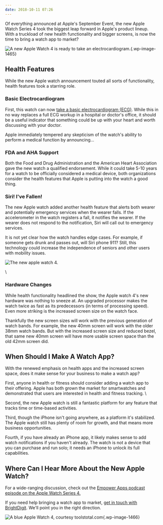 ```yaml
---
date: 2018-10-11 07:26
---
```

Of everything announced at Apple\'s September Event, the new Apple Watch
Series 4 took the biggest leap forward in Apple\'s product lineup. With
a truckload of new health functionality and bigger screens, is now the
time to bring a watch app to market?

![A new Apple Watch 4 is ready to take an
electrocardiogram.](https://brightdigit.com/wp-content/uploads/2018/10/44627298022_6298cab03c_k.jpg){.wp-image-1465}

## Health Features

While the new Apple watch announcement touted all sorts of
functionality, health features took a starring role. 

### Basic Electrocardiogram

First, this watch can now [take a basic electrocardiogram
(ECG)](https://www.wired.com/story/apple-watch-series-4/). While this in
no way replaces a full ECG workup in a hospital or doctor\'s office, it
should be a useful indicator that something could be up with your heart
and worth discussing with your doctor.

Apple immediately tempered any skepticism of the watch\'s ability to
perform a medical function by announcing...

### FDA and AHA Support

Both the Food and Drug Administration and the American Heart Association
gave the new watch a qualified endorsement. While it could take 5-10
years for a watch to be officially considered a medical device, both
organizations consider the health features that Apple is putting into
the watch a good thing.

### Siri! I\'ve Fallen!

The new Apple watch added another health feature that alerts both wearer
and potentially emergency services when the wearer falls. If the
accelerometer in the watch registers a fall, it notifies the wearer. If
the wearer does not respond to the notification, Siri will call out to
emergency services.

It is not yet clear how the watch handles edge cases. For example, if
someone gets drunk and passes out, will Siri phone 911? Still, this
technology could increase the independence of seniors and other users
with mobility issues.

![The new apple watch
4.](https://upload.wikimedia.org/wikipedia/commons/thumb/d/d0/Apple_Watch_Series_4_40mm_space_gray_Aluminum.jpg/533px-Apple_Watch_Series_4_40mm_space_gray_Aluminum.jpg)

\

### Hardware Changes

While health functionality headlined the show, the Apple watch 4\'s new
hardware was nothing to sneeze at. An upgraded processor makes the watch
twice as fast as its predecessors (in terms of processing speed). Even
more striking is the increased screen size on the watch face.

Thankfully the new screen sizes will work with the previous generation
of watch bands. For example, the new 40mm screen will work with the
older 38mm watch bands. But with the increased screen size and reduced
bezel, that same new 40mm screen will have more usable screen space than
the old 42mm screen did.

## When Should I Make A Watch App?

With the renewed emphasis on health apps and the increased screen space,
does it make sense for your business to make a watch app?

First, anyone in health or fitness should consider adding a watch app to
their offering. Apple has both grown the market for smartwatches and
demonstrated that users are interested in health and fitness tracking. \

Second, the new Apple watch is still a fantastic platform for any
feature that tracks time or time-based activities.

Third, though the iPhone isn\'t going anywhere, as a platform it\'s
stabilized. The Apple watch still has plenty of room for growth, and
that means more business opportunities.

Fourth, if you have already an iPhone app, it likely makes sense to add
watch notifications if you haven\'t already. The watch is not a device
that you can purchase and run solo; it needs an iPhone to unlock its
full capabilities.

## Where Can I Hear More About the New Apple Watch?

For a wide-ranging discussion, check out the [Empower Apps podcast
episode on the Apple Watch Series 4.](https://www.empowerapps.show/5)

If you need help bringing a watch app to market, [get in touch with
BrightDigit](https://brightdigit.com/contact/). We\'ll point you in the
right direction.

![A blue Apple Watch 4,
courtesy [toolstotal.com](https://toolstotal.com/)](https://brightdigit.com/wp-content/uploads/2018/10/44627295292_5f3b861bfa_h.jpg){.wp-image-1466}